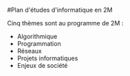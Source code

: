 #Plan d'études d'informatique en 2M 

Cinq thèmes sont au programme de 2M : 

- Algorithmique 
- Programmation
- Réseaux
- Projets informatiques
- Enjeux de société